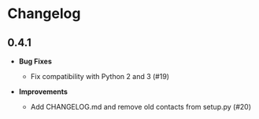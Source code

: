 Changelog
=========

0.4.1
------
* **Bug Fixes**
  - Fix compatibility with Python 2 and 3 (#19)

* **Improvements**
  - Add CHANGELOG.md and remove old contacts from setup.py (#20)
